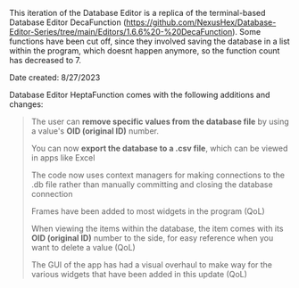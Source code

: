 This iteration of the Database Editor is a replica of the terminal-based Database Editor DecaFunction (https://github.com/NexusHex/Database-Editor-Series/tree/main/Editors/1.6.6%20-%20DecaFunction). Some functions have been cut off, since they involved saving the database in a list within the program, which doesnt happen anymore, so the function count has decreased to 7.

Date created: 8/27/2023

Database Editor HeptaFunction comes with the following additions and changes:
>The user can **remove specific values from the database file** by using a value's **OID (original ID)** number.
>
>You can now **export the database to a .csv file**, which can be viewed in apps like Excel
>
>The code now uses context managers for making connections to the .db file rather than manually committing and closing the database connection
>
>Frames have been added to most widgets in the program (QoL)
>
>When viewing the items within the database, the item comes with its **OID (original ID)** number to the side, for easy reference when you want to delete a value (QoL)
>
>The GUI of the app has had a visual overhaul to make way for the various widgets that have been added in this update (QoL)